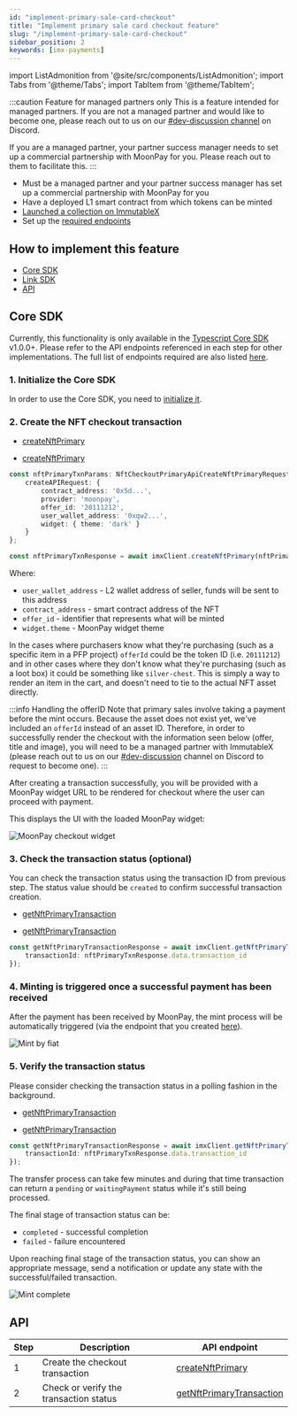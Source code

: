 ```yaml
---
id: "implement-primary-sale-card-checkout"
title: "Implement primary sale card checkout feature"
slug: "/implement-primary-sale-card-checkout"
sidebar_position: 2
keywords: [imx-payments]
---
```

import ListAdmonition from '@site/src/components/ListAdmonition';
import Tabs from '@theme/Tabs';
import TabItem from '@theme/TabItem';

:::caution Feature for managed partners only
This is a feature intended for managed partners. If you are not a managed partner and would like to become one, please reach out to us on our [#dev-discussion channel](https://discord.gg/7URHuYFCN4) on Discord. 

If you are a managed partner, your partner success manager needs to set up a commercial partnership with MoonPay for you. Please reach out to them to facilitate this.
:::

<ListAdmonition title="Pre-requisites" icon="🤚" type="tip">
    <ul>
        <li>Must be a managed partner and your partner success manager has set up a commercial partnership with MoonPay for you</li>
        <li>Have a deployed L1 smart contract from which tokens can be minted</li>
        <li><a href="https://docs.x.immutable.com/docs/launch-collection">Launched a collection on ImmutableX</a></li>
        <li>Set up the <a href="/docs/setup-primary-sale-card-checkout/">required endpoints</a></li>
    </ul>
</ListAdmonition>

## How to implement this feature

<ListAdmonition label="Guides">
    <ul>
        <li><a href="#core-sdk">Core SDK</a></li>
        <li><a href="./link-nft-checkout-primary">Link SDK</a></li>
        <li><a href="#api">API</a></li>
    </ul>
</ListAdmonition>

## Core SDK

Currently, this functionality is only available in the [Typescript Core SDK](/sdk-docs/core-sdk-ts/overview) v1.0.0+. Please refer to the API endpoints referenced in each step for other implementations. The full list of endpoints required are also listed [here](#api).

### 1. Initialize the Core SDK
In order to use the Core SDK, you need to [initialize it](../../basic-guides/install-initialize/index.md#core-sdk).

### 2. Create the NFT checkout transaction

<ListAdmonition label="API reference">
    <ul>
        <li><a href="https://docs.x.immutable.com/reference/#/operations/createNftPrimary">createNftPrimary</a></li>
    </ul>
</ListAdmonition> 

<Tabs>
<TabItem value="typescript" label="Typescript Core SDK">

<ListAdmonition label="SDK reference">
    <ul>
        <li><a href="https://docs.x.immutable.com/sdk-references/core-sdk-ts/1-0-0/classes/immutablex.immutablex#createNftPrimary">createNftPrimary</a></li>
    </ul>
</ListAdmonition> 

```typescript
const nftPrimaryTxnParams: NftCheckoutPrimaryApiCreateNftPrimaryRequest = {
    createAPIRequest: {
        contract_address: '0x5d...',
        provider: 'moonpay',
        offer_id: '20111212',
        user_wallet_address: '0xqw2...',
        widget: { theme: 'dark' }
    }
};

const nftPrimaryTxnResponse = await imxClient.createNftPrimary(nftPrimaryTxnParams)
```

Where:
- `user_wallet_address` - L2 wallet address of seller, funds will be sent to this address
- `contract_address` - smart contract address of the NFT
- `offer_id` - identifier that represents what will be minted
- `widget.theme` - MoonPay widget theme

In the cases where purchasers know what they're purchasing (such as a specific item in a PFP project) `offerId` could be the token ID (i.e. `20111212`) and in other cases where they don't know what they're purchasing (such as a loot box) it could be something like `silver-chest`. This is simply a way to render an item in the cart, and doesn't need to tie to the actual NFT asset directly.

:::info Handling the offerID
Note that primary sales involve taking a payment before the mint occurs. Because the asset does not exist yet, we've included an `offerId` instead of an asset ID. Therefore, in order to successfully render the checkout with the information seen below (offer, title and image), you will need to be a managed partner with ImmutableX (please reach out to us on our [#dev-discussion](https://discord.gg/7URHuYFCN4) channel on Discord to request to become one).
:::

After creating a transaction successfully, you will be provided with a MoonPay widget URL to be rendered for checkout where the user can proceed with payment.

This displays the UI with the loaded MoonPay widget:

![MoonPay checkout widget](/img/core-sdk-nft-checkout-primary/moonpay-widget-for-checkout.png 'NFT primary sale card checkout')

</TabItem>
</Tabs>

### 3. Check the transaction status (optional)
You can check the transaction status using the transaction ID from previous step. The status value should be `created` to confirm successful transaction creation.

<ListAdmonition label="API reference">
    <ul>
        <li><a href="https://docs.x.immutable.com/reference/#/operations/getNftPrimaryTransaction">getNftPrimaryTransaction</a></li>
    </ul>
</ListAdmonition> 

<Tabs>
<TabItem value="typescript" label="Typescript Core SDK">

<ListAdmonition label="SDK reference">
    <ul>
        <li><a href="https://docs.x.immutable.com/sdk-references/core-sdk-ts/1-0-0/classes/immutablex.immutablex#getNftPrimaryTransaction">getNftPrimaryTransaction</a></li>
    </ul>
</ListAdmonition>

```typescript
const getNftPrimaryTransactionResponse = await imxClient.getNftPrimaryTransaction({
    transactionId: nftPrimaryTxnResponse.data.transaction_id
});
```

</TabItem>
</Tabs>

### 4. Minting is triggered once a successful payment has been received
After the payment has been received by MoonPay, the mint process will be automatically triggered (via the endpoint that you created [here](./setup.md#triggering-the-mint-endpoint)).

![Mint by fiat](/img/core-sdk-nft-checkout-primary/processing-stage.png 'Minting in process')

### 5. Verify the transaction status 
Please consider checking the transaction status in a polling fashion in the background.

<ListAdmonition label="API reference">
    <ul>
        <li><a href="https://docs.x.immutable.com/reference/#/operations/getNftPrimaryTransaction">getNftPrimaryTransaction</a></li>
    </ul>
</ListAdmonition> 

<Tabs>
<TabItem value="typescript" label="Typescript Core SDK">

<ListAdmonition label="SDK reference">
    <ul>
        <li><a href="https://docs.x.immutable.com/sdk-references/core-sdk-ts/1-0-0/classes/immutablex.immutablex#getNftPrimaryTransaction">getNftPrimaryTransaction</a></li>
    </ul>
</ListAdmonition>

```typescript
const getNftPrimaryTransactionResponse = await imxClient.getNftPrimaryTransaction({
    transactionId: nftPrimaryTxnResponse.data.transaction_id
});
```
</TabItem>
</Tabs>

The transfer process can take few minutes and during that time transaction can return a `pending` or `waitingPayment` status while it's still being processed.

The final stage of transaction status can be:
* `completed` - successful completion
* `failed` - failure encountered

Upon reaching final stage of the transaction status, you can show an appropriate message, send a notification or update any state with the successful/failed transaction.

![Mint complete](/img/core-sdk-nft-checkout-primary/transaction-complete.png 'Mint complete')

## API

| Step | Description | API endpoint |
| --- | --- | --- |
| 1 | Create the checkout transaction | [createNftPrimary](https://docs.x.immutable.com/reference/#/operations/createNftPrimary) |
| 2 | Check or verify the transaction status | [getNftPrimaryTransaction](https://docs.x.immutable.com/reference/#/operations/getNftPrimaryTransaction) |